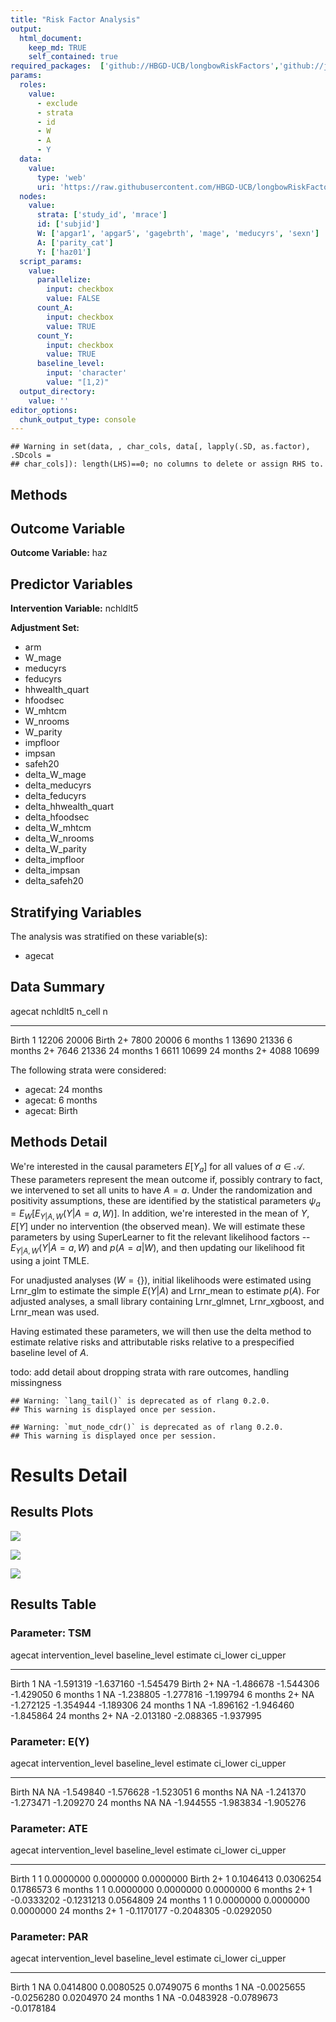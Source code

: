 ```yaml
---
title: "Risk Factor Analysis"
output: 
  html_document:
    keep_md: TRUE
    self_contained: true
required_packages:  ['github://HBGD-UCB/longbowRiskFactors','github://jeremyrcoyle/skimr@vector_types', 'github://tlverse/delayed']
params:
  roles:
    value:
      - exclude
      - strata
      - id
      - W
      - A
      - Y
  data: 
    value: 
      type: 'web'
      uri: 'https://raw.githubusercontent.com/HBGD-UCB/longbowRiskFactors/master/inst/sample_data/birthwt_data.rdata'
  nodes:
    value:
      strata: ['study_id', 'mrace']
      id: ['subjid']
      W: ['apgar1', 'apgar5', 'gagebrth', 'mage', 'meducyrs', 'sexn']
      A: ['parity_cat']
      Y: ['haz01']
  script_params:
    value:
      parallelize:
        input: checkbox
        value: FALSE
      count_A:
        input: checkbox
        value: TRUE
      count_Y:
        input: checkbox
        value: TRUE        
      baseline_level:
        input: 'character'
        value: "[1,2)"
  output_directory:
    value: ''
editor_options: 
  chunk_output_type: console
---
```







```
## Warning in set(data, , char_cols, data[, lapply(.SD, as.factor), .SDcols =
## char_cols]): length(LHS)==0; no columns to delete or assign RHS to.
```

## Methods
## Outcome Variable

**Outcome Variable:** haz

## Predictor Variables

**Intervention Variable:** nchldlt5

**Adjustment Set:**

* arm
* W_mage
* meducyrs
* feducyrs
* hhwealth_quart
* hfoodsec
* W_mhtcm
* W_nrooms
* W_parity
* impfloor
* impsan
* safeh20
* delta_W_mage
* delta_meducyrs
* delta_feducyrs
* delta_hhwealth_quart
* delta_hfoodsec
* delta_W_mhtcm
* delta_W_nrooms
* delta_W_parity
* delta_impfloor
* delta_impsan
* delta_safeh20

## Stratifying Variables

The analysis was stratified on these variable(s):

* agecat

## Data Summary

agecat      nchldlt5    n_cell       n
----------  ---------  -------  ------
Birth       1            12206   20006
Birth       2+            7800   20006
6 months    1            13690   21336
6 months    2+            7646   21336
24 months   1             6611   10699
24 months   2+            4088   10699


The following strata were considered:

* agecat: 24 months
* agecat: 6 months
* agecat: Birth



## Methods Detail

We're interested in the causal parameters $E[Y_a]$ for all values of $a \in \mathcal{A}$. These parameters represent the mean outcome if, possibly contrary to fact, we intervened to set all units to have $A=a$. Under the randomization and positivity assumptions, these are identified by the statistical parameters $\psi_a=E_W[E_{Y|A,W}(Y|A=a,W)]$.  In addition, we're interested in the mean of $Y$, $E[Y]$ under no intervention (the observed mean). We will estimate these parameters by using SuperLearner to fit the relevant likelihood factors -- $E_{Y|A,W}(Y|A=a,W)$ and $p(A=a|W)$, and then updating our likelihood fit using a joint TMLE.

For unadjusted analyses ($W=\{\}$), initial likelihoods were estimated using Lrnr_glm to estimate the simple $E(Y|A)$ and Lrnr_mean to estimate $p(A)$. For adjusted analyses, a small library containing Lrnr_glmnet, Lrnr_xgboost, and Lrnr_mean was used.

Having estimated these parameters, we will then use the delta method to estimate relative risks and attributable risks relative to a prespecified baseline level of $A$.

todo: add detail about dropping strata with rare outcomes, handling missingness



```
## Warning: `lang_tail()` is deprecated as of rlang 0.2.0.
## This warning is displayed once per session.
```

```
## Warning: `mut_node_cdr()` is deprecated as of rlang 0.2.0.
## This warning is displayed once per session.
```




# Results Detail

## Results Plots
![](/tmp/610dfd66-85d9-41ac-83ca-82eba3ececbf/4745878e-7f03-491f-a564-5036d6bb5ee4/REPORT_files/figure-html/plot_tsm-1.png)<!-- -->



![](/tmp/610dfd66-85d9-41ac-83ca-82eba3ececbf/4745878e-7f03-491f-a564-5036d6bb5ee4/REPORT_files/figure-html/plot_ate-1.png)<!-- -->



![](/tmp/610dfd66-85d9-41ac-83ca-82eba3ececbf/4745878e-7f03-491f-a564-5036d6bb5ee4/REPORT_files/figure-html/plot_par-1.png)<!-- -->

## Results Table

### Parameter: TSM


agecat      intervention_level   baseline_level     estimate    ci_lower    ci_upper
----------  -------------------  ---------------  ----------  ----------  ----------
Birth       1                    NA                -1.591319   -1.637160   -1.545479
Birth       2+                   NA                -1.486678   -1.544306   -1.429050
6 months    1                    NA                -1.238805   -1.277816   -1.199794
6 months    2+                   NA                -1.272125   -1.354944   -1.189306
24 months   1                    NA                -1.896162   -1.946460   -1.845864
24 months   2+                   NA                -2.013180   -2.088365   -1.937995


### Parameter: E(Y)


agecat      intervention_level   baseline_level     estimate    ci_lower    ci_upper
----------  -------------------  ---------------  ----------  ----------  ----------
Birth       NA                   NA                -1.549840   -1.576628   -1.523051
6 months    NA                   NA                -1.241370   -1.273471   -1.209270
24 months   NA                   NA                -1.944555   -1.983834   -1.905276


### Parameter: ATE


agecat      intervention_level   baseline_level      estimate     ci_lower     ci_upper
----------  -------------------  ---------------  -----------  -----------  -----------
Birth       1                    1                  0.0000000    0.0000000    0.0000000
Birth       2+                   1                  0.1046413    0.0306254    0.1786573
6 months    1                    1                  0.0000000    0.0000000    0.0000000
6 months    2+                   1                 -0.0333202   -0.1231213    0.0564809
24 months   1                    1                  0.0000000    0.0000000    0.0000000
24 months   2+                   1                 -0.1170177   -0.2048305   -0.0292050


### Parameter: PAR


agecat      intervention_level   baseline_level      estimate     ci_lower     ci_upper
----------  -------------------  ---------------  -----------  -----------  -----------
Birth       1                    NA                 0.0414800    0.0080525    0.0749075
6 months    1                    NA                -0.0025655   -0.0256280    0.0204970
24 months   1                    NA                -0.0483928   -0.0789673   -0.0178184
